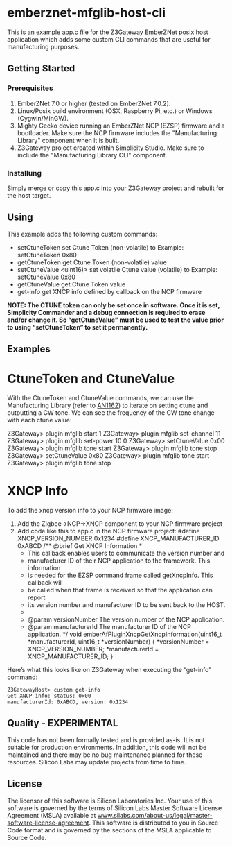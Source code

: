 # emberznet-mfglib-host-cli

This is an example app.c file for the Z3Gateway EmberZNet posix host application which adds some custom CLI commands that are useful for manufacturing purposes.

## Getting Started

### Prerequisites

1. EmberZNet 7.0 or higher (tested on EmberZNet 7.0.2).
2. Linux/Posix build environment (OSX, Raspberry Pi, etc.) or Windows (Cygwin/MinGW).
3. Mighty Gecko device running an EmberZNet NCP (EZSP) firmware and a bootloader. Make sure the NCP firmware includes the "Manufacturing Library" component when it is built.
4. Z3Gateway project created within Simplicity Studio. Make sure to include the "Manufacturing Library CLI" component.

### Installung

Simply merge or copy this app.c into your Z3Gateway project and rebuilt for the host target.

## Using

This example adds the following custom commands:

* setCtuneToken <uint16>        set Ctune Token (non-volatile) to <ctune>
    Example: setCtuneToken 0x80
* getCtuneToken                 get Ctune Token (non-volatile) value
* setCtuneValue <uint16)>        set volatile Ctune value (volatile) to <ctune>
    Example: setCtuneValue 0x80
* getCtuneValue                 get Ctune Token value
* get-info                      get XNCP info defined by callback on the NCP firmware

**NOTE: The CTUNE token can only be set once in software. Once it is set, Simplicity Commander and a debug connection is required to erase and/or change it. So “getCtuneValue” must be used to test the value prior to using “setCtuneToken” to set it permanently.**

## Examples

# CtuneToken and CtuneValue

With the CtuneToken and CtuneValue commands, we can use the Manufacturing Library (refer to [AN1162](https://www.silabs.com/documents/public/application-notes/an1162-using-manufacturing-library.pdf)) to iterate on setting ctune and outputting a CW tone. We can see the frequency of the CW tone change with each ctune value:
 
  Z3Gateway> plugin mfglib start 1
  Z3Gateway> plugin mfglib set-channel 11
  Z3Gateway> plugin mfglib set-power 10 0
  Z3Gateway> setCtuneValue 0x00
  Z3Gateway> plugin mfglib tone start
  Z3Gateway> plugin mfglib tone stop
  Z3Gateway> setCtuneValue 0x80
  Z3Gateway> plugin mfglib tone start
  Z3Gateway> plugin mfglib tone stop

# XNCP Info

To add the xncp version info to your NCP firmware image:
1. Add the Zigbee->NCP->XNCP component to your NCP firmware project
2. Add code like this to app.c in the NCP firmware project:
    #define XNCP_VERSION_NUMBER  0x1234
    #define XNCP_MANUFACTURER_ID 0xABCD
    /** @brief Get XNCP Information
    *
    * This callback enables users to communicate the version number and
    * manufacturer ID of their NCP application to the framework. This information
    * is needed for the EZSP command frame called getXncpInfo. This callback will
    * be called when that frame is received so that the application can report
    * its version number and manufacturer ID to be sent back to the HOST.
    *
    * @param versionNumber The version number of the NCP application.
    * @param manufacturerId The manufacturer ID of the NCP application.
    */
    void emberAfPluginXncpGetXncpInformation(uint16_t *manufacturerId,
                                            uint16_t *versionNumber)
    {
    *versionNumber = XNCP_VERSION_NUMBER;
    *manufacturerId = XNCP_MANUFACTURER_ID;
    }

Here’s what this looks like on Z3Gateway when executing the “get-info” command:
 
    Z3GatewayHost> custom get-info
    Get XNCP info: status: 0x00
    manufacturerId: 0xABCD, version: 0x1234

## Quality - EXPERIMENTAL

This code has not been formally tested and is provided as-is. It is not suitable for production environments. In addition, this code will not be maintained and there may be no bug maintenance planned for these resources. Silicon Labs may update projects from time to time.

## License
 The licensor of this software is Silicon Laboratories Inc. Your use of this software is governed by the terms of Silicon Labs Master Software License Agreement (MSLA) available at www.silabs.com/about-us/legal/master-software-license-agreement. This software is distributed to you in Source Code format and is governed by the sections of the MSLA applicable to Source Code.